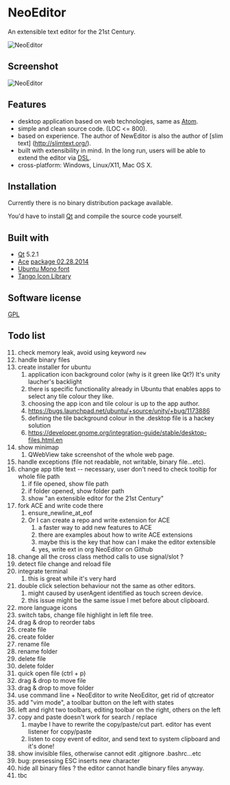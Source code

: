 # NeoEditor

An extensible text editor for the 21st Century.

![NeoEditor](https://2.gravatar.com/avatar/4ef64cee069318ccce191f598d4bc294?s=128)


## Screenshot

![NeoEditor](https://raw.github.com/NeoEditor/NeoEditor/master/images/screenshot4.png)


## Features

- desktop application based on web technologies, same as [Atom](https://atom.io/).
- simple and clean source code. (LOC <= 800).
- based on experience. The author of NewEditor is also the author of [slim text] (http://slimtext.org/).
- built with extensibility in mind. In the long run, users will be able to extend the editor via [DSL](http://en.wikipedia.org/wiki/Domain-specific_language).
- cross-platform: Windows, Linux/X11, Mac OS X.


## Installation

Currently there is no binary distribution package available.

You'd have to install [Qt](http://qt-project.org/downloads) and compile the source code yourself.


## Built with

- [Qt](http://qt-project.org/) 5.2.1
- [Ace](http://ace.c9.io/) [package 02.28.2014](https://github.com/ajaxorg/ace-builds/commit/88f0661bc2b7118e2697d42e36f0985e5edfa5a1)
- [Ubuntu Mono font](http://font.ubuntu.com/)
- [Tango Icon Library](http://tango.freedesktop.org/Tango_Icon_Library)


## Software license

[GPL](http://www.gnu.org/licenses/gpl.html)


## Todo list

11. check memory leak, avoid using keyword `new`
12. handle binary files
26. create installer for ubuntu
    1. application icon background color (why is it green like Qt?) It's unity laucher's backlight
    2. there is specific functionality already in Ubuntu that enables apps to select any tile colour they like.
    3. choosing the app icon and tile colour is up to the app author.
    4. https://bugs.launchpad.net/ubuntu/+source/unity/+bug/1173886
    5. defining the tile background colour in the .desktop file is a hackey solution
    6. https://developer.gnome.org/integration-guide/stable/desktop-files.html.en
32. show minimap
    1. QWebView take screenshot of the whole web page.
33. handle exceptions (file not readable, not writable, binary file...etc).
46. change app title text -- necessary, user don't need to check tooltip for whole file path
    1. if file opened, show file path
    2. if folder opened, show folder path
    3. show "an extensible editor for the 21st Century"
50. fork ACE and write code there
    1. ensure_newline_at_eof
    2. Or I can create a repo and write extension for ACE
        1. a faster way to add new features to ACE
        2. there are examples about how to write ACE extensions
        3. maybe this is the key that how can I make the editor extensible
        4. yes, write ext in org NeoEditor on Github
59. change all the cross class method calls to use signal/slot ?
60. detect file change and reload file
61. integrate terminal
    1. this is great while it's very hard
65. double click selection behaviour not the same as other editors.
    1. might caused by userAgent identified as touch screen device.
    2. this issue might be the same issue I met before about clipboard.
71. more language icons
72. switch tabs, change file highlight in left file tree.
73. drag & drop to reorder tabs
77. create file
78. create folder
79. rename file
80. rename folder
81. delete file
82. delete folder
83. quick open file (ctrl + p)
84. drag & drop to move file
85. drag & drop to move folder
88. use command line + NeoEditor to write NeoEditor, get rid of qtcreator
89. add "vim mode", a toolbar button on the left with states
90. left and right two toolbars, editing toolbar on the right, others on the left
91. copy and paste doesn't work for search / replace
    1. maybe I have to rewrite the copy/paste/cut part. editor has event listener for copy/paste
    2. listen to copy event of editor, and send text to system clipboard and it's done!
92. show invisible files, otherwise cannot edit .gitignore .bashrc...etc
94. bug: presessing ESC inserts new character
95. hide all binary files ? the editor cannot handle binary files anyway.
96. tbc
